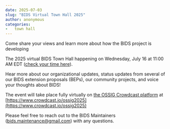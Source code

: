 ```yaml
---
date: 2025-07-03
slug: "BIDS Virtual Town Hall 2025"
author: anonymous
categories:
-   town hall
---
```


Come share your views and learn more about how the BIDS project is developing

The 2025 virtual BIDS Town Hall happening on Wednesday, July 16 at 11:00 AM EDT ([check your time here](https://www.worldtimebuddy.com/event?lid=8,6,5,12&h=8&sts=29210820&sln=8-9&a=preview&c=1381)).

Hear more about our organizational updates, status updates from several of our BIDS extension proposals (BEPs), our community projects, and voice your thoughts about BIDS!

The event will take place fully virtually on [the OSSIG Crowdcast platform](https://www.crowdcast.io/ossig2025) at [https://www.crowdcast.io/ossig2025](https://www.crowdcast.io/ossig2025)

Please feel free to reach out to the BIDS Maintainers ([bids.maintenance@gmail.com](mailto:bids.maintenance@gmail.com)) with any questions.
